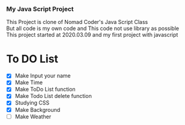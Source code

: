 ### My Java Script Project  
This Project is clone of Nomad Coder's Java Script Class  
But all code is my own code and This code not use library as possible  
This project started at 2020.03.09 and my first project with javascript


# To DO List
- [x] Make Input your name
- [x] Make Time
- [x] Make ToDo List function 
- [x] Make Todo List delete function
- [x] Studying CSS
- [x] Make Background
- [ ] Make Weather 
